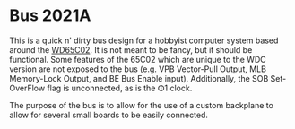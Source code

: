 # Bus 2021A

This is a quick n' dirty bus design for a hobbyist computer system based around the [WD65C02](https://en.wikipedia.org/wiki/WDC_65C02). It is not meant to be fancy, but it should be functional. Some features of the 65C02 which are unique to the WDC version are not exposed to the bus (e.g. VPB Vector-Pull Output, MLB Memory-Lock Output, and BE Bus Enable input). Additionally, the SOB Set-OverFlow flag is unconnected, as is the Φ1 clock.

The purpose of the bus is to allow for the use of a custom backplane to allow for several small boards to be easily connected.